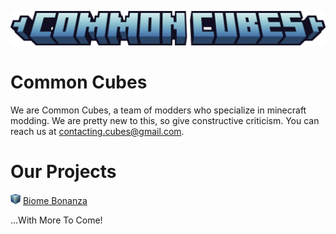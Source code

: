 ![](https://github.com/Common-Cubes/.github/blob/main/common_cubes_title.png?raw=true)
# Common Cubes
We are Common Cubes, a team of modders who specialize in minecraft modding. We are pretty new to this, so give constructive criticism.
You can reach us at contacting.cubes@gmail.com. 

# Our Projects
<img src="https://github.com/Common-Cubes/BiomeBonanza/blob/main/src/main/resources/assets/biomebonanza/icon.png?raw=true" alt="" width="16" height="16"> [Biome Bonanza](https://github.com/Common-Cubes/BiomeBonanza/tree/main)

...With More To Come!
